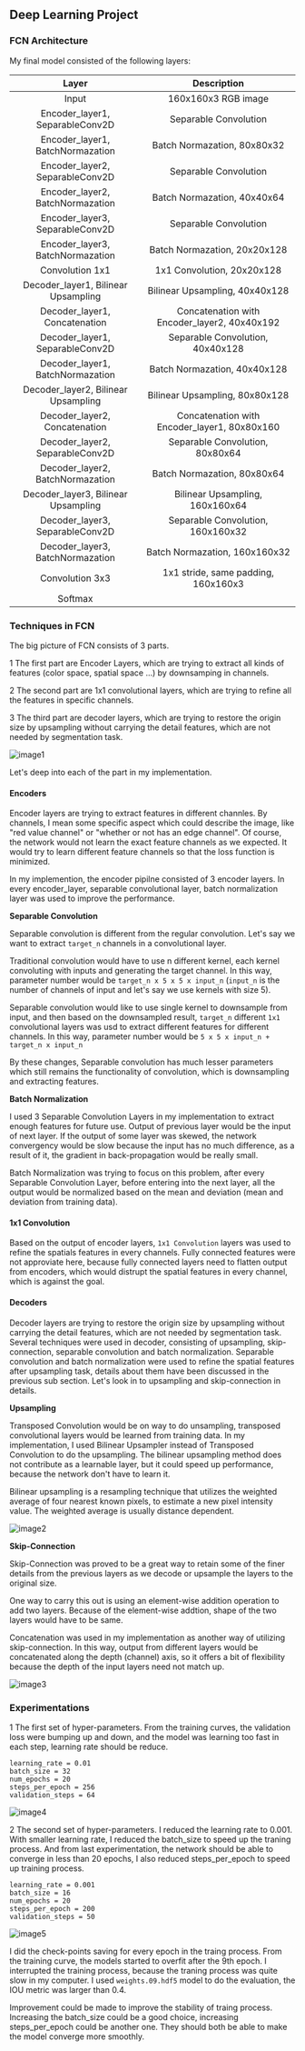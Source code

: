 ## Deep Learning Project ##

[image1]: ./images/1.png
[image2]: ./images/2.png
[image3]: ./images/3.png
[image4]: ./images/4.png
[image5]: ./images/5.png

### FCN Architecture
My final model consisted of the following layers:

| Layer         	|     Description	        | 
|:---------------------:|:---------------------------------------------:| 
| Input         		| 160x160x3 RGB image   | 
| Encoder_layer1, SeparableConv2D     	| Separable Convolution |
| Encoder_layer1, BatchNormazation		| Batch Normazation, 80x80x32 |
| Encoder_layer2, SeparableConv2D     	| Separable Convolution |
| Encoder_layer2, BatchNormazation		| Batch Normazation, 40x40x64 |
| Encoder_layer3, SeparableConv2D     	| Separable Convolution |
| Encoder_layer3, BatchNormazation		| Batch Normazation, 20x20x128 |
| Convolution 1x1 | 1x1 Convolution,  20x20x128 |
| Decoder_layer1, Bilinear Upsampling   | Bilinear Upsampling, 40x40x128|
| Decoder_layer1, Concatenation			| Concatenation with Encoder_layer2, 40x40x192 |
| Decoder_layer1, SeparableConv2D     	| Separable Convolution, 40x40x128|
| Decoder_layer1, BatchNormazation		| Batch Normazation, 40x40x128 |
| Decoder_layer2, Bilinear Upsampling   | Bilinear Upsampling, 80x80x128|
| Decoder_layer2, Concatenation			| Concatenation with Encoder_layer1, 80x80x160 |
| Decoder_layer2, SeparableConv2D     	| Separable Convolution, 80x80x64|
| Decoder_layer2, BatchNormazation		| Batch Normazation, 80x80x64 |
| Decoder_layer3, Bilinear Upsampling   | Bilinear Upsampling, 160x160x64|
| Decoder_layer3, SeparableConv2D     	| Separable Convolution, 160x160x32|
| Decoder_layer3, BatchNormazation		| Batch Normazation, 160x160x32 |
| Convolution 3x3 | 1x1 stride, same padding, 160x160x3 |
| Softmax				||

### Techniques in FCN
The big picture of FCN consists of 3 parts. 
	
1 The first part are Encoder Layers, which are trying to extract all kinds of features (color space,  spatial space ...) by downsamping in channels.

2 The second part are 1x1 convolutional layers, which are trying to refine all the features in specific channels.

3 The third part are decoder layers, which are trying to restore the origin size by upsampling without carrying the detail features, which are not needed by segmentation task.

![image1]

Let's deep into each of the part in my implementation.

#### Encoders

Encoder layers are trying to extract features in different channles. By channels, I mean some specific aspect which could describe the image, like "red value channel" or "whether or not has an edge channel". Of course, the network would not learn the exact feature channels as we expected. It would try to learn different feature channels so that the loss function is minimized.

In my implemention, the encoder pipilne consisted of 3 encoder layers. In every encoder_layer, separable convolutional layer, batch normalization layer was used to improve the performance.

**Separable Convolution**

Separable convolution is different from the regular convolution. Let's say we want to extract ```target_n``` channels in a convolutional layer. 

Traditional convolution would have to use n different kernel, each kernel convoluting with inputs and generating the target channel. In this way, parameter number would be ```target_n x 5 x 5 x input_n``` (```input_n``` is the number of channels of input and let's say we use kernels with size 5). 

Separable convolution would like to use single kernel to downsample from input, and then based on the downsampled result, ```target_n``` different ```1x1``` convolutional layers was usd to extract different features for different channels. In this way, parameter number would be ```5 x 5 x input_n + target_n x input_n```

By these changes, Separable convolution has much lesser parameters which still remains the functionality of convolution, which is downsampling and extracting features.

**Batch Normalization**

I used 3 Separable Convolution Layers in my implementation to extract enough features for future use. Output of previous layer would be the input of next layer. If the output of some layer was skewed, the network convergency would be slow because the input has no much difference, as a result of it, the gradient in back-propagation would be really small.

Batch Normalization was trying to focus on this problem, after every Separable Convolution Layer, before entering into the next layer, all the output would be normalized based on the mean and deviation (mean and deviation from training data).

#### 1x1 Convolution

Based on the output of encoder layers, ```1x1 Convolution``` layers was used to refine the spatials features in every channels. Fully connected features were not approviate here, because fully connected layers need to flatten output from encoders, which would distrupt the spatial features in every channel, which is against the goal.

#### Decoders

Decoder layers are trying to restore the origin size by upsampling without carrying the detail features, which are not needed by segmentation task. Several techniques were used in decoder, consisting of upsampling, skip-connection, separable convolution and batch normalization. Separable convolution and batch normalization were used to refine the spatial features after upsampling task, details about them have been discussed in the previous sub section. Let's look in to upsampling and skip-connection in details.

**Upsampling**

Transposed Convolution would be on way to do unsampling, transposed convolutional layers would be learned from training data. In my implementation, I used Bilinear Upsampler instead of Transposed Convolution to do the upsampling. The bilinear upsampling method does not contribute as a learnable layer, but it could speed up performance, because the network don't have to learn it.

Bilinear upsampling is a resampling technique that utilizes the weighted average of four nearest known pixels, to estimate a new pixel intensity value. The weighted average is usually distance dependent.

![image2]

**Skip-Connection**

Skip-Connection was proved to be a great way to retain some of the finer details from the previous layers as we decode or upsample the layers to the original size. 

One way to carry this out is using an element-wise addition operation to add two layers. Because of the element-wise addtion, shape of the two layers would have to be same.

Concatenation was used in my implementation as another way of utilizing skip-connection. In this way, output from different layers would be concatenated along the depth (channel) axis, so it offers a bit of flexibility because the depth of the input layers need not match up.

![image3]

### Experimentations

1 The first set of hyper-parameters. From the training curves, the validation loss were bumping up and down, and the model was learning too fast in each step, learning rate should be reduce. 

	learning_rate = 0.01
	batch_size = 32
	num_epochs = 20
	steps_per_epoch = 256
	validation_steps = 64
	
![image4]

2 The second set of hyper-parameters. I reduced the learning rate to 0.001. With smaller learning rate, I reduced the batch_size to speed up the traning process. And from last experimentation, the network should be able to converge in less than 20 epochs, I also reduced steps_per_epoch to speed up training process.

	learning_rate = 0.001
	batch_size = 16
	num_epochs = 20
	steps_per_epoch = 200
	validation_steps = 50
	
![image5]

I did the check-points saving for every epoch in the traing process. From the training curve, the models started to overfit after the 9th epoch. I interrupted the training process, because the traning process was quite slow in my computer. I used ```weights.09.hdf5``` model to do the evaluation, the IOU metric was larger than 0.4.

Improvement could be made to improve the stability of traing process. Increasing the batch_size could be a good choice, increasing steps_per_epoch could be another one. They should both be able to make the model converge more smoothly.